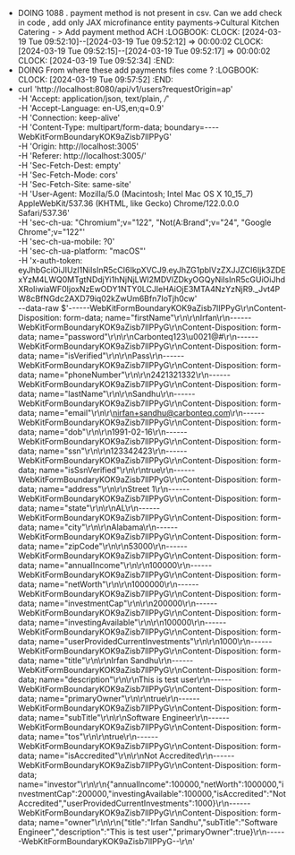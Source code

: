 - DOING 1088 . payment method is not present in csv. Can we add check in code , add only JAX microfinance entity payments->Cultural Kitchen Catering - > Add payment method ACH
  :LOGBOOK:
  CLOCK: [2024-03-19 Tue 09:52:10]--[2024-03-19 Tue 09:52:12] =>  00:00:02
  CLOCK: [2024-03-19 Tue 09:52:15]--[2024-03-19 Tue 09:52:17] =>  00:00:02
  CLOCK: [2024-03-19 Tue 09:52:34]
  :END:
- DOING From where these add payments files come ?
  :LOGBOOK:
  CLOCK: [2024-03-19 Tue 09:57:52]
  :END:
- curl 'http://localhost:8080/api/v1/users?requestOrigin=ap' \
    -H 'Accept: application/json, text/plain, */*' \
    -H 'Accept-Language: en-US,en;q=0.9' \
    -H 'Connection: keep-alive' \
    -H 'Content-Type: multipart/form-data; boundary=----WebKitFormBoundaryKOK9aZisb7lIPPyG' \
    -H 'Origin: http://localhost:3005' \
    -H 'Referer: http://localhost:3005/' \
    -H 'Sec-Fetch-Dest: empty' \
    -H 'Sec-Fetch-Mode: cors' \
    -H 'Sec-Fetch-Site: same-site' \
    -H 'User-Agent: Mozilla/5.0 (Macintosh; Intel Mac OS X 10_15_7) AppleWebKit/537.36 (KHTML, like Gecko) Chrome/122.0.0.0 Safari/537.36' \
    -H 'sec-ch-ua: "Chromium";v="122", "Not(A:Brand";v="24", "Google Chrome";v="122"' \
    -H 'sec-ch-ua-mobile: ?0' \
    -H 'sec-ch-ua-platform: "macOS"' \
    -H 'x-auth-token: eyJhbGciOiJIUzI1NiIsInR5cCI6IkpXVCJ9.eyJhZG1pblVzZXJJZCI6Ijk3ZDExYzM4LWQ0MTgtNDdjYi1hNjNjLWI2MDVlZDkyOGQyNiIsInR5cGUiOiJhdXRoIiwiaWF0IjoxNzEwODY1NTY0LCJleHAiOjE3MTA4NzYzNjR9._Jvt4PW8cBfNGdc2AXD79iq02kZwUm6Bfn7IoTjh0cw' \
    --data-raw $'------WebKitFormBoundaryKOK9aZisb7lIPPyG\r\nContent-Disposition: form-data; name="firstName"\r\n\r\nIrfan\r\n------WebKitFormBoundaryKOK9aZisb7lIPPyG\r\nContent-Disposition: form-data; name="password"\r\n\r\nCarbonteq123\u0021@#\r\n------WebKitFormBoundaryKOK9aZisb7lIPPyG\r\nContent-Disposition: form-data; name="isVerified"\r\n\r\nPass\r\n------WebKitFormBoundaryKOK9aZisb7lIPPyG\r\nContent-Disposition: form-data; name="phoneNumber"\r\n\r\n2421321332\r\n------WebKitFormBoundaryKOK9aZisb7lIPPyG\r\nContent-Disposition: form-data; name="lastName"\r\n\r\nSandhu\r\n------WebKitFormBoundaryKOK9aZisb7lIPPyG\r\nContent-Disposition: form-data; name="email"\r\n\r\nirfan+sandhu@carbonteq.com\r\n------WebKitFormBoundaryKOK9aZisb7lIPPyG\r\nContent-Disposition: form-data; name="dob"\r\n\r\n1991-02-16\r\n------WebKitFormBoundaryKOK9aZisb7lIPPyG\r\nContent-Disposition: form-data; name="ssn"\r\n\r\n123342423\r\n------WebKitFormBoundaryKOK9aZisb7lIPPyG\r\nContent-Disposition: form-data; name="isSsnVerified"\r\n\r\ntrue\r\n------WebKitFormBoundaryKOK9aZisb7lIPPyG\r\nContent-Disposition: form-data; name="address"\r\n\r\nStreet 1\r\n------WebKitFormBoundaryKOK9aZisb7lIPPyG\r\nContent-Disposition: form-data; name="state"\r\n\r\nAL\r\n------WebKitFormBoundaryKOK9aZisb7lIPPyG\r\nContent-Disposition: form-data; name="city"\r\n\r\nAlabama\r\n------WebKitFormBoundaryKOK9aZisb7lIPPyG\r\nContent-Disposition: form-data; name="zipCode"\r\n\r\n53000\r\n------WebKitFormBoundaryKOK9aZisb7lIPPyG\r\nContent-Disposition: form-data; name="annualIncome"\r\n\r\n100000\r\n------WebKitFormBoundaryKOK9aZisb7lIPPyG\r\nContent-Disposition: form-data; name="netWorth"\r\n\r\n1000000\r\n------WebKitFormBoundaryKOK9aZisb7lIPPyG\r\nContent-Disposition: form-data; name="investmentCap"\r\n\r\n200000\r\n------WebKitFormBoundaryKOK9aZisb7lIPPyG\r\nContent-Disposition: form-data; name="investingAvailable"\r\n\r\n100000\r\n------WebKitFormBoundaryKOK9aZisb7lIPPyG\r\nContent-Disposition: form-data; name="userProvidedCurrentInvestments"\r\n\r\n1000\r\n------WebKitFormBoundaryKOK9aZisb7lIPPyG\r\nContent-Disposition: form-data; name="title"\r\n\r\nIrfan Sandhu\r\n------WebKitFormBoundaryKOK9aZisb7lIPPyG\r\nContent-Disposition: form-data; name="description"\r\n\r\nThis is test user\r\n------WebKitFormBoundaryKOK9aZisb7lIPPyG\r\nContent-Disposition: form-data; name="primaryOwner"\r\n\r\ntrue\r\n------WebKitFormBoundaryKOK9aZisb7lIPPyG\r\nContent-Disposition: form-data; name="subTitle"\r\n\r\nSoftware Engineer\r\n------WebKitFormBoundaryKOK9aZisb7lIPPyG\r\nContent-Disposition: form-data; name="tos"\r\n\r\ntrue\r\n------WebKitFormBoundaryKOK9aZisb7lIPPyG\r\nContent-Disposition: form-data; name="isAccredited"\r\n\r\nNot Accredited\r\n------WebKitFormBoundaryKOK9aZisb7lIPPyG\r\nContent-Disposition: form-data; name="investor"\r\n\r\n{"annualIncome":100000,"netWorth":1000000,"investmentCap":200000,"investingAvailable":100000,"isAccredited":"Not Accredited","userProvidedCurrentInvestments":1000}\r\n------WebKitFormBoundaryKOK9aZisb7lIPPyG\r\nContent-Disposition: form-data; name="owner"\r\n\r\n{"title":"Irfan Sandhu","subTitle":"Software Engineer","description":"This is test user","primaryOwner":true}\r\n------WebKitFormBoundaryKOK9aZisb7lIPPyG--\r\n'
